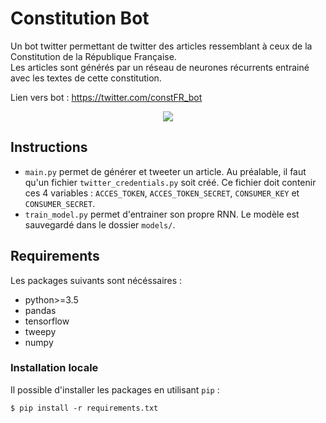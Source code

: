 # Constitution Bot
 
 Un bot twitter permettant de twitter des articles ressemblant à ceux de la Constitution de la République Française.
<br>Les articles sont générés par un réseau de neurones récurrents entrainé avec les textes de cette constitution.

Lien vers bot : https://twitter.com/constFR_bot

<p align="center">
  <img src="https://raw.githubusercontent.com/mathiasgout/constitution_bot/master/images/screenshot_tweets.png">
</p>

## Instructions

- `main.py` permet de générer et tweeter un article. Au préalable, il faut qu'un fichier `twitter_credentials.py` soit créé. Ce fichier doit contenir ces 4 variables : `ACCES_TOKEN`, `ACCES_TOKEN_SECRET`, `CONSUMER_KEY` et `CONSUMER_SECRET`.
- `train_model.py` permet d'entrainer son propre RNN. Le modèle est sauvegardé dans le dossier `models/`. 

## Requirements

Les packages suivants sont nécéssaires :

- python>=3.5
- pandas
- tensorflow
- tweepy
- numpy

### Installation locale

Il possible d'installer les packages en utilisant `pip` :
```
$ pip install -r requirements.txt
